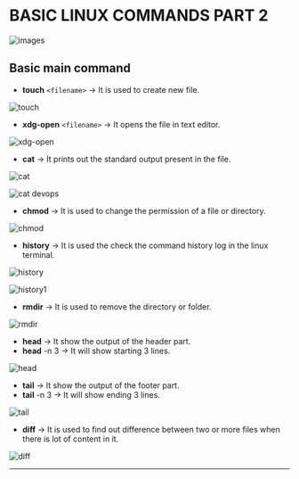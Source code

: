 # BASIC LINUX COMMANDS PART 2

![images](https://user-images.githubusercontent.com/76991475/232840834-c718ac64-f703-44ee-b85c-d5b92d7b864a.jpeg)


## Basic main command

- **touch** `<filename>` -> It is used to create new file.

![touch](https://user-images.githubusercontent.com/76991475/223453160-311d9543-aa13-47db-b1ec-f0baf9ac9348.png)

- **xdg-open** `<filename>` -> It opens the file in text editor.

![xdg-open](https://user-images.githubusercontent.com/76991475/223454043-5f218a18-5467-4966-aa3c-461273320e18.png)
 
- **cat** -> It prints out the standard output present in the file.

![cat](https://user-images.githubusercontent.com/76991475/223454223-f80c310f-4596-4e9a-b48c-ff94d6d172bc.png)

![cat devops](https://user-images.githubusercontent.com/76991475/223454271-243fa4aa-1eef-4e81-8437-042f13b76df5.png)

- **chmod** -> It is used to change the permission of a file or directory.

![chmod](https://user-images.githubusercontent.com/76991475/223454541-dfb95266-3d20-427d-b252-f459100672e9.png)

- **history** -> It is used the check the command history log in the linux terminal.

![history](https://user-images.githubusercontent.com/76991475/223454748-c647169e-5459-41a9-a30e-cd687cb54707.png)

![history1](https://user-images.githubusercontent.com/76991475/223454782-7f0301b8-1e51-402f-a906-1a872e1e13fe.png)

- **rmdir** -> It is used to remove the directory or folder.

![rmdir](https://user-images.githubusercontent.com/76991475/223455252-ee9306cf-42ba-43e6-885e-5c718b69c8f1.png)

- **head** -> It show the output of the header part.
- **head** -n 3 -> It will show starting 3 lines.

![head](https://user-images.githubusercontent.com/76991475/223455401-595640ef-5c3d-400b-b4bb-fc7b2f9a22fe.png)

- **tail** -> It show the output of the footer part.
- **tail** -n 3 -> It will show ending 3 lines.

![tail](https://user-images.githubusercontent.com/76991475/223455499-e0c2ee77-6035-47cf-bba5-dd54bcda0ea9.png)

- **diff** -> It is used to find out difference between two or more files when there is lot of content in it.

![diff](https://user-images.githubusercontent.com/76991475/223455626-5276f726-bf3a-408f-b746-3cce2323852d.png)

---
